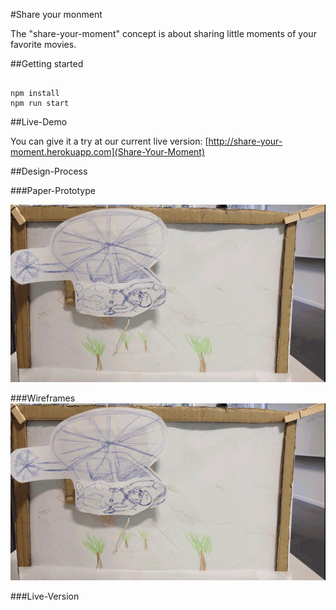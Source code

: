 #Share your monment 

The  "share-your-moment" concept is about sharing little moments of your favorite movies. 

##Getting started 

```

npm install
npm run start 

```

##Live-Demo 

You can give it a try at our current live version: [http://share-your-moment.herokuapp.com](Share-Your-Moment)

##Design-Process 

###Paper-Prototype 

![Paper-Prototype-Gif](./docs/gifs/prototype.gif)

###Wireframes 
![Wireframe](./docs/gifs/prototype.gif)

###Live-Version 

